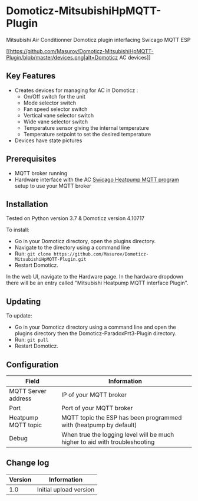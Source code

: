 # Domoticz-MitsubishiHpMQTT-Plugin
Mitsubishi Air Conditionner Domoticz plugin interfacing Swicago MQTT ESP

[[https://github.com/Masurov/Domoticz-MitsubishiHpMQTT-Plugin/blob/master/devices.png|alt=Domoticz AC devices]]

## Key Features

* Creates devices for managing for AC in Domoticz :
  * On/Off switch for the unit
  * Mode selector switch
  * Fan speed selector switch
  * Vertical vane selector switch
  * Wide vane selector switch
  * Temperature sensor giving the internal temperature
  * Temperature setpoint to set the desired temperature
* Devices have state pictures

## Prerequisites 

* MQTT broker running
* Hardware interface with the AC [Swicago Heatpump MQTT program](https://github.com/SwiCago/HeatPump) setup to use your MQTT broker
 
## Installation

Tested on Python version 3.7 & Domoticz version 4.10717

To install:

* Go in your Domoticz directory, open the plugins directory.
* Navigate to the directory using a command line
* Run: ```git clone https://github.com/Masurov/Domoticz-MitsubishiHpMQTT-Plugin.git```
* Restart Domoticz.

In the web UI, navigate to the Hardware page. In the hardware dropdown there will be an entry called "Mitsubishi Heatpump MQTT interface Plugin".

## Updating

To update:
* Go in your Domoticz directory using a command line and open the plugins directory then the Domoticz-ParadoxPrt3-Plugin directory.
* Run: ```git pull```
* Restart Domoticz.

## Configuration

| Field | Information|
| ----- | ---------- |
| MQTT Server address | IP of your MQTT broker |
| Port | Port of your MQTT broker |
| Heatpump MQTT topic | MQTT topic the ESP has been programmed with (heatpump by default) |
| Debug | When true the logging level will be much higher to aid with troubleshooting |

## Change log

| Version | Information|
| ----- | ---------- |
| 1.0 | Initial upload version |